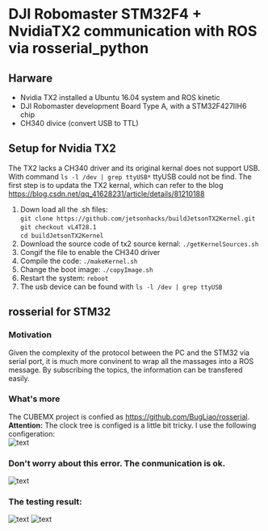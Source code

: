 # DJI Robomaster STM32F4 + NvidiaTX2 communication with ROS via rosserial_python
## Harware
- Nvidia TX2 installed a Ubuntu 16.04 system and ROS kinetic
- DJI Robomaster development Board Type A, with a STM32F427IIH6 chip
- CH340 divice (convert USB to TTL) 
## Setup for Nvidia TX2
The TX2 lacks a CH340 driver and its original kernal does not support USB. With command `ls -l /dev | grep ttyUSB*` ttyUSB could not be find.
The first step is to updata the TX2 kernal, which can refer to the blog <https://blog.csdn.net/qq_41628231/article/details/81210188>  
1. Down load all the .sh files:  
`git clone https://github.com/jetsonhacks/buildJetsonTX2Kernel.git`  
 `git checkout vL4T28.1`  
 `cd buildJetsonTX2Kernel`  
2. Download the source code of tx2 source kernal: 
`./getKernelSources.sh`  
3. Congif the file to enable the CH340 driver  
4. Compile the code:
`./makeKernel.sh`  
5. Change the boot image: 
`./copyImage.sh`  
6. Restart the system:
`reboot`  
7. The usb device can be found with `ls -l /dev | grep ttyUSB`
## rosserial for STM32
### Motivation
Given the complexity of the protocol between the PC and the STM32 via serial port, it is much more convinent to wrap all the massages into a ROS message. By subscribing the topics, the information can be transfered easily.
### What's more
The CUBEMX project is confied as <https://github.com/BugLiao/rosserial>.  
**Attention:** The clock tree is configed is a little bit tricky. I use the following configeration:    
![text](https://github.com/madeira-sustcer/STM32F4_rosserial/blob/master/images/1.JPG?raw=true)
### Don't worry about this error. The conmunication is ok.  
![text](https://github.com/madeira-sustcer/STM32F4_rosserial/blob/master/images/4.png?raw=true)
### The testing result:
![text](https://github.com/madeira-sustcer/STM32F4_rosserial/blob/master/images/2.png?raw=true)
![text](https://github.com/madeira-sustcer/STM32F4_rosserial/blob/master/images/3.png?raw=true)


